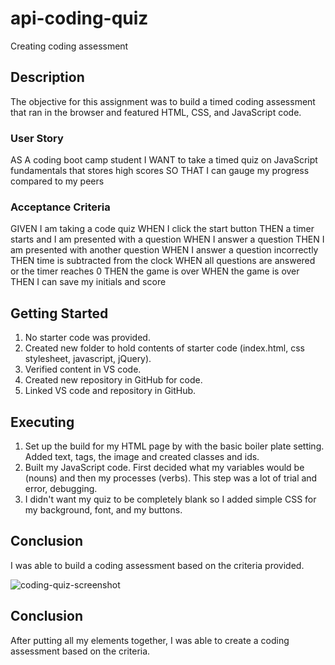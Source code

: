 # api-coding-quiz
Creating coding assessment

## Description
The objective for this assignment was to build a timed coding assessment that ran in the browser and featured HTML, CSS, and JavaScript code. 
### User Story
AS A coding boot camp student
I WANT to take a timed quiz on JavaScript fundamentals that stores high scores
SO THAT I can gauge my progress compared to my peers
### Acceptance Criteria

GIVEN I am taking a code quiz
WHEN I click the start button
THEN a timer starts and I am presented with a question
WHEN I answer a question
THEN I am presented with another question
WHEN I answer a question incorrectly
THEN time is subtracted from the clock
WHEN all questions are answered or the timer reaches 0
THEN the game is over
WHEN the game is over
THEN I can save my initials and score

## Getting Started

1. No starter code was provided.
2. Created new folder to hold contents of starter code (index.html, css stylesheet, javascript, jQuery).
3. Verified content in VS code.
4. Created new repository in GitHub for code.
5. Linked VS code and repository in GitHub.

## Executing
1. Set up the build for my HTML page by with the basic boiler plate setting. Added text, tags, the image and created classes and ids.
2. Built my JavaScript code. First decided what my variables would be (nouns) and then my processes (verbs). This step was a lot of trial and error, debugging.
3. I didn't want my quiz to be completely blank so I added simple CSS for my background, font, and my buttons.

## Conclusion
I was able to build a coding assessment based on the criteria provided.

![coding-quiz-screenshot](https://github.com/DiamondSClements/api-coding-quiz/assets/143464442/43d0afbf-6738-45b9-bb76-0e3f4eec2a4b)



## Conclusion

After putting all my elements together, I was able to create a coding assessment based on the criteria. 
